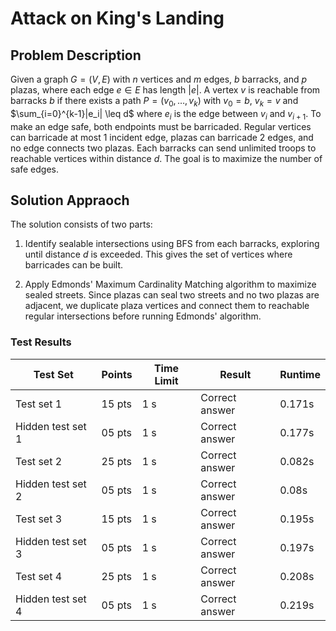 # Attack on King's Landing

## Problem Description

Given a graph $G=(V,E)$ with $n$ vertices and $m$ edges, $b$ barracks, and $p$ plazas, where each edge $e \in E$ has length $|e|$. A vertex $v$ is reachable from barracks $b$ if there exists a path $P=(v_0,\ldots,v_k)$ with $v_0=b$, $v_k=v$ and $\sum_{i=0}^{k-1}|e_i| \leq d$ where $e_i$ is the edge between $v_i$ and $v_{i+1}$. To make an edge safe, both endpoints must be barricaded. Regular vertices can barricade at most 1 incident edge, plazas can barricade 2 edges, and no edge connects two plazas. Each barracks can send unlimited troops to reachable vertices within distance $d$. The goal is to maximize the number of safe edges.

## Solution Appraoch

The solution consists of two parts:

1. Identify sealable intersections using BFS from each barracks, exploring until distance $d$ is exceeded. This gives the set of vertices where barricades can be built.

2. Apply Edmonds' Maximum Cardinality Matching algorithm to maximize sealed streets. Since plazas can seal two streets and no two plazas are adjacent, we duplicate plaza vertices and connect them to reachable regular intersections before running Edmonds' algorithm.


### Test Results

| Test Set | Points | Time Limit | Result | Runtime |
|-------------------|--------|------------|----------------|---------|
| Test set 1 | 15 pts | 1 s | Correct answer | 0.171s |
| Hidden test set 1 | 05 pts | 1 s | Correct answer | 0.177s |
| Test set 2 | 25 pts | 1 s | Correct answer | 0.082s |
| Hidden test set 2 | 05 pts | 1 s | Correct answer | 0.08s |
| Test set 3 | 15 pts | 1 s | Correct answer | 0.195s |
| Hidden test set 3 | 05 pts | 1 s | Correct answer | 0.197s |
| Test set 4 | 25 pts | 1 s | Correct answer | 0.208s |
| Hidden test set 4 | 05 pts | 1 s | Correct answer | 0.219s |

